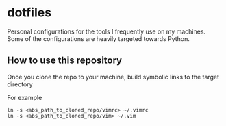 # dotfiles

Personal configurations for the tools I frequently use on my machines. Some of the configurations are heavily targeted towards Python.

## How to use this repository
Once you clone the repo to your machine, build symbolic links to the target directory

For example
```
ln -s <abs_path_to_cloned_repo/vimrc> ~/.vimrc
ln -s <abs_path_to_cloned_repo/vim> ~/.vim
```

